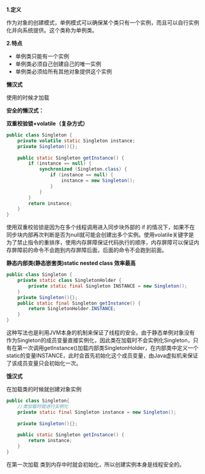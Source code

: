 **1.定义**

作为对象的创建模式，单例模式可以确保某个类只有一个实例，而且可以自行实例化并向系统提供。这个类称为单例类。

**2.特点**

- 单例类只能有一个实例
- 单例类必须自己创建自己的唯一实例
- 单例类必须给所有其他对象提供这个实例

**懒汉式**

使用的时候才加载

**安全的懒汉式：**

**双重校验锁+volatile（复杂方式）**

```java
public class Singleton {
    private volatile static Singleton instance;
    private Singleton(){};
    
    public static Singleton getInstance() {
        if (instance == null) {
            synchronized (Singleton.class) {
                if (instance == null) {
                    instance = new Singleton();
                }
            }
        }
        return instance;
    }
}
```

使用双重校验锁是因为在多个线程调用进入同步块外部的 if 的情况下，如果不在同步块内部再次判断是否为null就可能会创建出多个实例。使用volatile关键字是为了禁止指令的重排序，使用内存屏障保证代码执行的顺序，内存屏障可以保证内存屏障前的命令不会跑到内存屏障后面，后面的命令不会跑到前面。

**静态内部类(静态嵌套类)static nested class 效率最高**

```java
public class Singleton {
    private static class SingletonHolder {
        private static final Singleton INSTANCE = new Singleton();
    }
    private Singleton(){};
    public static final Singleton getInstance() {
        return SingletonHolder.INSTANCE;
    }
}
```

这种写法也是利用JVM本身的机制来保证了线程的安全。由于静态单例对象没有作为Singleton的成员变量直接实例化，因此类在加载时不会实例化Singleton，只有在第一次调用getInstance()加载内部类SingletonHolder，在内部类中定义一个static的变量INSTANCE，此时会首先初始化这个成员变量，由Java虚拟机来保证了该成员变量只会初始化一次。

**饿汉式**

在加载类的时候就创建对象实例

```java
public class Singleton{
    //类加载时就进行实例化
    private static final Singleton instance = new Singleton();
    
    private Singleton(){};
    
    public static Singleton getInstance() {
        return instance;
    }
}
```

在第一次加载 类到内存中时就会初始化，所以创建实例本身是线程安全的。